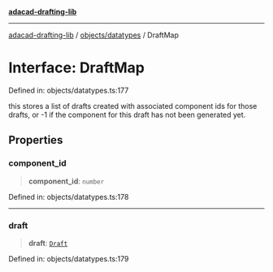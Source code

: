 [**adacad-drafting-lib**](../../../README.md)

***

[adacad-drafting-lib](../../../modules.md) / [objects/datatypes](../README.md) / DraftMap

# Interface: DraftMap

Defined in: objects/datatypes.ts:177

this stores a list of drafts created with associated component ids for those drafts, 
or -1 if the component for this draft has not been generated yet.

## Properties

### component\_id

> **component\_id**: `number`

Defined in: objects/datatypes.ts:178

***

### draft

> **draft**: [`Draft`](Draft.md)

Defined in: objects/datatypes.ts:179
